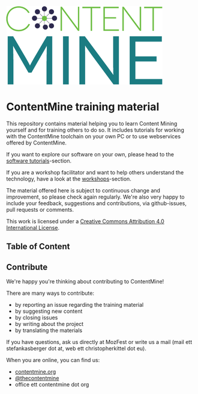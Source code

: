 ![ContentMine logo](https://github.com/ContentMine/assets/blob/master/png/Content_mine(small).png)

# ContentMine training material

This repository contains material helping you to learn Content Mining yourself and for training others to do so. It includes tutorials for working with the ContentMine toolchain on your own PC or to use webservices offered by ContentMine.

If you want to explore our software on your own, please head to the [software tutorials](https://github.com/ContentMine/workshop-resources/tree/master/software-tutorials)-section.

If you are a workshop facilitator and want to help others understand the technology, have a look at the [workshops](https://github.com/ContentMine/workshop-resources/tree/master/workshops)-section.

The material offered here is subject to continuous change and improvement, so please check again regularly. We're also very happy to include your feedback, suggestions and contributions, via github-issues, pull requests or comments.

This work is licensed under a [Creative Commons Attribution 4.0 International License](http://creativecommons.org/licenses/by/4.0/). 

## Table of Content


## Contribute

We're happy you're thinking about contributing to ContentMine!

There are many ways to contribute:
- by reporting an issue regarding the training material
- by suggesting new content
- by closing issues
- by writing about the project
- by translating the materials

If you have questions, ask us directly at MozFest or write us a mail (mail ett stefankasberger dot at, web ett christopherkittel dot eu).

When you are online, you can find us:
- [contentmine.org](http://contentmine.org)
- [@thecontentmine](http://twitter.com/thecontentmine)
- office ett contentmine dot org


